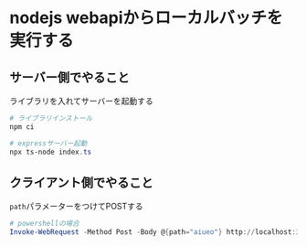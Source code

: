 # nodejs webapiからローカルバッチを実行する

## サーバー側でやること
ライブラリを入れてサーバーを起動する

```PowerShell
# ライブラリインストール
npm ci

# expressサーバー起動
npx ts-node index.ts
```

## クライアント側でやること
`path`パラメーターをつけてPOSTする

```PowerShell
# powershellの場合
Invoke-WebRequest -Method Post -Body @{path="aiueo"} http://localhost:3000/execbat
```